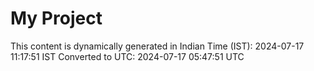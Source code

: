 # My Project

This content is dynamically generated in Indian Time (IST): 2024-07-17 11:17:51 IST
Converted to UTC: 2024-07-17 05:47:51 UTC

